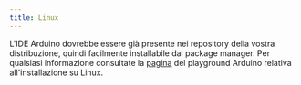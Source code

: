 ```yaml
---
title: Linux
---
```


L'IDE Arduino dovrebbe essere già presente nei repository della vostra
distribuzione, quindi facilmente installabile dal package manager.
Per qualsiasi informazione consultate la [pagina](http://playground.arduino.cc/Learning/Linux) del playground Arduino relativa all'installazione su Linux.